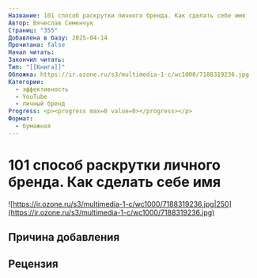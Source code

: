 ```yaml
---
Название: 101 способ раскрутки личного бренда. Как сделать себе имя
Автор: Вячеслав Семенчук
Страниц: "355"
Добавлена в базу: 2025-04-14
Прочитана: false
Начал читать: 
Закончил читать: 
Тип: "[[Книга]]"
Обложка: https://ir.ozone.ru/s3/multimedia-1-c/wc1000/7188319236.jpg
Категории:
  - эффективность
  - YouTube
  - личный бренд
Progress: <p><progress max=0 value=0></progress></p>
Формат:
  - бумажная
---
```

# 101 способ раскрутки личного бренда. Как сделать себе имя

![https://ir.ozone.ru/s3/multimedia-1-c/wc1000/7188319236.jpg|250](https://ir.ozone.ru/s3/multimedia-1-c/wc1000/7188319236.jpg)

## Причина добавления


## Рецензия